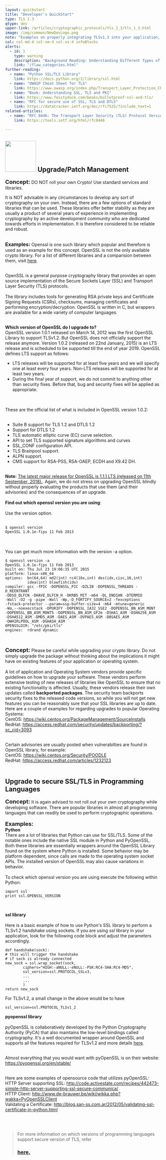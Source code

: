 ```yaml
---
layout: quickstart
title: "Developer's QuickStart"
type: TLS 1.3
qtype: dev
upper-link: /articles/cryptographic_protocols/tls_1_3/tls_1_3.html
image: /img/common/NewDevLogo.png
note: "Examples on properly integrating TLSv1.3 into your application, with source code snippets in C and python."
col: col-md-4 col-sm-4 col-xs-4 infoBlocks
alerts:
  - id: 1
    type: warning
    description: "Background Reading: Understanding Different Types of Problems in Crypto."
    link: "/flaw_categories.html"
further-reading:
  - name: "Python SSL/TLS Library"
    link: https://docs.python.org/2/library/ssl.html
  - name: "OWASP Cheat Sheet for TLS"
    link: https://www.owasp.org/index.php/Transport_Layer_Protection_Cheat_Sheet
  - name: "Book: Understanding SSL, TLS and PKI"
    link: https://www.feistyduck.com/books/bulletproof-ssl-and-tls/
  - name: "RFC for secure use of SSL, TLS and DTLS"
    link: https://datatracker.ietf.org/doc/rfc7525/?include_text=1
related-articles:
  - name: "RFC 8446: The Transport Layer Security (TLS) Protocol Version 1.3"
    link: https://tools.ietf.org/html/rfc8446

---
```

<p id="nocryptoroll">
  <div class="col-md-12 col-sm-12 col-xs-12">

<h2> <img src="/img/common/patch.png " style="width:100px;height:100px;" /> Upgrade/Patch Management </h2>

<font size="4"><strong>Concept:</strong></font>  DO NOT roll your own Crypto! Use standard services and libraries. <br />

It is NOT advisable in any circumstances to develop any sort of cryptography on your own. Instead, there are a few options of standard libraries that can be used.
These libraries offer better stability as they are usually a product of several years of experience in implementing cryptography by an active development community who are
dedicated towards efforts in implementation. It is therefore considered to be reliable and robust. <br /> <br />


<font size="3"><strong>Examples:</strong></font>
Openssl is one such library which popular and therefore is used as an example for this concept.
OpenSSL is not the only available crypto library. For a list of different libraries and a comparision
between them, visit <a href="https://en.wikipedia.org/wiki/Comparison_of_cryptography_libraries">here</a>.
<br /> <br />

OpenSSL is a general purpose cryptography library that provides an open source implementation of the Secure Sockets Layer (SSL) and Transport Layer Security (TLS) protocols.
<br /> <br />
The library includes tools for generating RSA private keys and Certificate Signing Requests (CSRs), checksums, managing certificates and performing encryption/decryption. OpenSSL is written in C, but wrappers are available for a wide variety of computer languages.
<br /> <br />

<font sixe = "2"><strong> Which version of OpenSSL do I upgrade to? </strong></font><br />
OpenSSL version 1.0.1 released on March 14, 2012 was the first OpenSSL Library to support TLSv1.2. But OpenSSL does not officially support the release anymore. Version 1.0.2 (released on 22nd January, 2015) is an LTS release and is scheduled to be supported till the end of year 2019. OpenSSL defines LTS support as follows:

<ul>
<li>LTS releases will be supported for at least five years and we will specify one at least every four years. Non-LTS releases will be supported for at least two years.</li>
<li>During the final year of support, we do not commit to anything other than security fixes. Before that, bug and security fixes will be applied as appropriate.</li>
</ul>

<br /> <br />
These are the official list of what is included in OpenSSL version 1.0.2: <br /> <br />
<ul>
<li>Suite B support for TLS 1.2 and DTLS 1.2</li>
<li>Support for DTLS 1.2</li>
<li>TLS automatic elliptic curve (EC) curve selection.</li>
<li>API to set TLS supported signature algorithms and curves</li>
<li>SSL_CONF configuration API.</li>
<li>TLS Brainpool support.</li>
<li>ALPN support.</li>
<li>CMS support for RSA-PSS, RSA-OAEP, ECDH and X9.42 DH.</li>
</ul> <br />
<b>Note:</b> <a href="https://www.openssl.org/blog/blog/2018/09/11/release111/">The latest major release for OpenSSL is 1.1.1 LTS (released on 11th September, 2018).</a>. Again, we do not stress on upgrading OpenSSL blindly without properly evaluating the products that use them (and their advisories) and the consequences of an upgrade.
<br /><br />
<strong>Find out which openssl version you are using</strong>:
<br /><br />
Use the version option.
<br /><br />
<pre>
<code>$ openssl version
OpenSSL 1.0.1e-fips 11 Feb 2013</code></pre>

<br /> <br />
You can get much more information with the version -a option.
<pre>
<code>$ openssl version -a
OpenSSL 1.0.1e-fips 11 Feb 2013
built on: Thu Jul 23 19:06:35 UTC 2015
platform: linux-x86_64
options:  bn(64,64) md2(int) rc4(16x,int) des(idx,cisc,16,int)
          idea(int) blowfish(idx)
compiler: gcc -fPIC -DOPENSSL_PIC -DZLIB -DOPENSSL_THREADS -D_REENTRANT
-DDSO_DLFCN -DHAVE_DLFCN_H -DKRB5_MIT -m64 -DL_ENDIAN -DTERMIO
-Wall -O2 -g -pipe -Wall -Wp,-D_FORTIFY_SOURCE=2 -fexceptions
-fstack-protector --param=ssp-buffer-size=4 -m64 -mtune=generic
-Wa,--noexecstack -DPURIFY -DOPENSSL_IA32_SSE2 -DOPENSSL_BN_ASM_MONT
-DOPENSSL_BN_ASM_MONT5 -DOPENSSL_BN_ASM_GF2m -DSHA1_ASM -DSHA256_ASM
-DSHA512_ASM -DMD5_ASM -DAES_ASM -DVPAES_ASM -DBSAES_ASM
-DWHIRLPOOL_ASM -DGHASH_ASM
OPENSSLDIR: "/etc/pki/tls"
engines:  rdrand dynamic
</code>
</pre>
<br />
<font size="4"><strong>Concept:</strong></font> <span class="red">Please be careful while upgrading your crypto library. Do not simply upgrade the package without thinking about the implications it might have on existing features of your application or operating system. </span> <br />
<br />
A lot of application and Operating System vendors provide specific guidelines on how to upgrade your software. These vendors perform extensive testing of new releases of
libraries like OpenSSL to ensure that no existing functionality is affected. Usually, these vendors release their own updates called <strong>backported packages</strong>. The security team
backports security fixes to the released code versions, so while you will not get new features you can be reasonably sure that your SSL libraries are up to date.
<br />
Here are a couple of examples for regarding upgrades to popular Operating Systems: <br />
CentOS: <a href="https://wiki.centos.org/PackageManagement/SourceInstalls">https://wiki.centos.org/PackageManagement/SourceInstalls </a><br />
RedHat: <a href="https://access.redhat.com/security/updates/backporting/?sc_cid=3093"> https://access.redhat.com/security/updates/backporting/?sc_cid=3093 </a><br /> <br />

Certain advisories are usually posted when vulnerabilties are found in OpenSSL library, for example: <br />
CentOS: <a href="https://wiki.centos.org/Security/POODLE">https://wiki.centos.org/Security/POODLE </a><br />
RedHat: <a href="https://access.redhat.com/articles/1232123">https://access.redhat.com/articles/1232123 </a><br /> <br />


<p id="usagelibrary">

<h2>Upgrade to secure SSL/TLS in Programming Languages</h2>

<font size="4"><strong>Concept:</strong></font> It is again advised to not roll out your own cryptography while developing software. There are popular libraries in almost all programming
languages that can readily be used to perform cryptographic operations.
<br /> <br />
<font size="4"><strong>Examples:</strong></font> <br />
<strong>Python </strong> <br />
There are a lot of libraries that Python can use for SSL/TLS. Some of the notable ones include the native SSL module in Python and PyOpenSSL. Both these libraries are essentially wrappers around the OpenSSL Library found on the system where Python is installed. Some behavior may be platform dependent, since calls are made to the operating system socket APIs. The installed version of OpenSSL may also cause variations in behavior.
<br /> <br />
To check which openssl version you are using execute the following within Python:
<pre>
<code>import ssl
print ssl.OPENSSL_VERSION</code></pre>

<br />

<strong>ssl library</strong> <br /> <br />
Here is a basic example of how to use Python's SSL library to perform a TLSv1.2 handshake using sockets. If you are using <i>ssl</i> library in your application, look for the following code block and adjust the parameters accordingly.

<pre>
<code>def handshake(sock):
# this will trigger the handshake
# if sock is already connected
new_sock = ssl.wrap_socket(sock,
        ciphers="HIGH:-aNULL:-eNULL:-PSK:RC4-SHA:RC4-MD5",
        ssl_version=ssl.PROTOCOL_SSLv3,
		...
		...
        )
return new_sock</code>
</pre>

For TLSv1.2, a small change in the above would be to have

<pre>
<code>ssl_version=ssl.PROTOCOL_TLSv1_2</code></pre>


<strong>pyopenssl library</strong> <br /> <br />
pyOpenSSL is collaboratively developed by the Python Cryptography Authority (PyCA) that also maintains the low-level bindings called cryptography. It's a well documented wrapper around OpenSSL and supports all the features required for TLSv1.2 and more details <a href="https://pyOpenSSL.org/en/stable/api/crypto.html">here</a>.  <br /> <br />

Almost everything that you would want with pyOpenSSL is on their website:  <br />
<a href="https://pyopenssl.org/en/stable/">https://pyopenssl.org/en/stable/ </a><br /> <br />

Here are some examples of opensource code that utilizes pyOpenSSL: <br />
HTTP Server supporting SSL: <a href="http://code.activestate.com/recipes/442473-simple-http-server-supporting-ssl-secure-communica/"> http://code.activestate.com/recipes/442473-simple-http-server-supporting-ssl-secure-communica/ </a> <br />
HTTP Client: <a href="http://www.de-brauwer.be/wiki/wikka.php?wakka=PyOpenSSLClient">http://www.de-brauwer.be/wiki/wikka.php?wakka=PyOpenSSLClient </a><br />
Validating a Certificate: <a href="http://blog.san-ss.com.ar/2012/05/validating-ssl-certificate-in-python.html"> http://blog.san-ss.com.ar/2012/05/validating-ssl-certificate-in-python.html </a><br />
</p><br /><br />

<blockquote>
For more information on which versions of programming languages support secure version of TLS, refer <h3><a href="https://www.docusign.com/blog/dsdev-updating-applications-end-tls-1-0/">here.</a></h3>
</blockquote>
